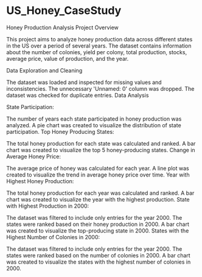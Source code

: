 # US_Honey_CaseStudy

Honey Production Analysis
Project Overview

This project aims to analyze honey production data across different states in the US over a period of several years. The dataset contains information about the number of colonies, yield per colony, total production, stocks, average price, value of production, and the year.

Data Exploration and Cleaning

The dataset was loaded and inspected for missing values and inconsistencies.
The unnecessary 'Unnamed: 0' column was dropped.
The dataset was checked for duplicate entries.
Data Analysis

State Participation:

The number of years each state participated in honey production was analyzed.
A pie chart was created to visualize the distribution of state participation.
Top Honey Producing States:

The total honey production for each state was calculated and ranked.
A bar chart was created to visualize the top 5 honey-producing states.
Change in Average Honey Price:

The average price of honey was calculated for each year.
A line plot was created to visualize the trend in average honey price over time.
Year with Highest Honey Production:

The total honey production for each year was calculated and ranked.
A bar chart was created to visualize the year with the highest production.
State with Highest Production in 2000:

The dataset was filtered to include only entries for the year 2000.
The states were ranked based on their honey production in 2000.
A bar chart was created to visualize the top-producing state in 2000.
States with the Highest Number of Colonies in 2000:

The dataset was filtered to include only entries for the year 2000.
The states were ranked based on the number of colonies in 2000.
A bar chart was created to visualize the states with the highest number of colonies in 2000.
